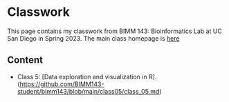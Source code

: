 # Classwork
This page contains my classwork from BIMM 143: Bioinformatics Lab at UC San Diego in Spring 2023. The main class homepage is [here](https://labbioinfo.org)

## Content

-  Class 5: [Data exploration and visualization in R].(https://github.com/BIMM143-student/bimm143/blob/main/class05/class_05.md)
